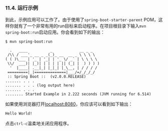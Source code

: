 ### 11.4. 运行示例

到此，示例应用可以工作了。由于使用了`spring-boot-starter-parent` POM，这样你就有了一个非常有用的run目标来启动程序。在项目根目录下输入`mvn spring-boot:run`启动应用。你会看到如下的输出：
```shell
$ mvn spring-boot:run

  .   ____          _            __ _ _
 /\\ / ___'_ __ _ _(_)_ __  __ _ \ \ \ \
( ( )\___ | '_ | '_| | '_ \/ _` | \ \ \ \
 \\/  ___)| |_)| | | | | || (_| |  ) ) ) )
  '  |____| .__|_| |_|_| |_\__, | / / / /
 =========|_|==============|___/=/_/_/_/
 :: Spring Boot ::  (v2.0.0.RELEASE)
....... . . .
....... . . . (log output here)
....... . . .
........ Started Example in 2.222 seconds (JVM running for 6.514)
```
如果使用浏览器打开[localhost:8080](http://localhost:8080)，你应该可以看到如下输出：
```shell
Hello World!
```
点击`ctrl-c`温柔地关闭应用程序。
